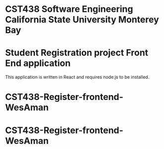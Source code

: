 # CST438 Software Engineering California State University Monterey Bay
# Student Registration project Front End application

This application is written in React and requires node.js to be installed.

# CST438-Register-frontend-WesAman
# CST438-Register-frontend-WesAman
